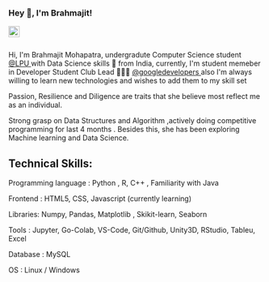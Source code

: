 ### Hey 👋, I'm Brahmajit!

<a href="https://www.linkedin.com/in/brahmajit-mohapatra-730743169/" rel="nofollow">
  <img align="left" alt="Brahmajit's LinkdeIN" width="22px" src="https://camo.githubusercontent.com/d659d2bac00c01b42bffbae84bdc121e828b8fecd5b4949ffa2575f5d9e4a371/68747470733a2f2f63646e2e6a7364656c6976722e6e65742f6e706d2f73696d706c652d69636f6e734076332f69636f6e732f6c696e6b6564696e2e737667" data-canonical-src="https://cdn.jsdelivr.net/npm/simple-icons@v3/icons/linkedin.svg" style="max-width:100%;">
</a>

<br>
</br>

Hi, I'm Brahmajit Mohapatra, undergradute Computer Science student <a href="https://www.lpu.in/" rel="nofollow">@LPU </a> with Data Science skills 🚀 from India, currently, I'm student memeber in Developer Student Club Lead 🙍🏽‍♂️ <a href="https://developers.google.com/community/dsc?utm_source=devtools" rel="nofollow">@googledevelopers </a> also I'm always willing to learn new technologies and wishes to add them to my skill set

Passion, Resilience and Diligence are traits that she believe most reflect me as an individual.

Strong grasp on Data Structures and Algorithm ,actively doing competitive programming for last 4 months . Besides this, she has been exploring Machine learning and Data Science.

## Technical Skills:
Programming language : Python , R, C++ , Familiarity with Java

Frontend : HTML5, CSS, Javascript (currently learning)

Libraries: Numpy, Pandas, Matplotlib , Skikit-learn, Seaborn

Tools : Jupyter, Go-Colab, VS-Code, Git/Github, Unity3D, RStudio, Tableu, Excel

Database : MySQL

OS : Linux / Windows


